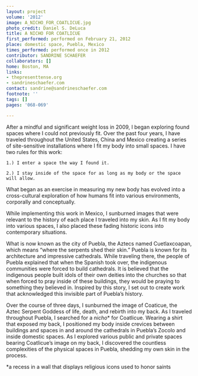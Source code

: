 ```yaml
---
layout: project
volume: '2012'
image: A_NICHO_FOR_COATLICUE.jpg
photo_credit: Daniel S. DeLuca
title: A NICHO FOR COATLICUE
first_performed: performed on February 21, 2012
place: domestic space, Puebla, Mexico
times_performed: performed once in 2012
contributor: SANDRINE SCHAEFER
collaborators: []
home: Boston, MA
links:
- thepresenttense.org
- sandrineschaefer.com
contact: sandrine@sandrineschaefer.com
footnote: ''
tags: []
pages: '068-069'

---
```


After a mindful and significant weight loss in 2009, I began exploring found spaces where I could not previously fit. Over the past four years, I have traveled throughout the United States, China and Mexico creating a series of site-sensitive installations where I fit my body into small spaces. I have two rules for this work:

	1.) I enter a space the way I found it. 

	2.) I stay inside of the space for as long as my body or the space will allow. 

What began as an exercise in measuring my new body has evolved into a cross-cultural exploration of how humans fit into various environments, corporally and conceptually.

While implementing this work in Mexico, I sunburned images that were relevant to the history of each place I traveled into my skin. As I fit my body into various spaces, I also placed these fading historic icons into contemporary situations.

What is now known as the city of Puebla, the Aztecs named Cuetlaxcoapan, which means “where the serpents shed their skin.” Puebla is known for its architecture and impressive cathedrals. While traveling there, the people of Puebla explained that when the Spanish took over, the indigenous communities were forced to build cathedrals. It is believed that the indigenous people built idols of their own deities into the churches so that when forced to pray inside of these buildings, they would be praying to something they believed in. Inspired by this story, I set out to create work that acknowledged this invisible part of Puebla’s history.

Over the course of three days, I sunburned the image of Coaticue, the Aztec Serpent Goddess of life, death, and rebirth into my back. As I traveled throughout Puebla, I searched for a _nicho_* for Coatlicue. Wearing a shirt that exposed my back, I positioned my body inside crevices between buildings and spaces in and around the cathedrals in Puebla’s Zocolo and inside domestic spaces. As I explored various public and private spaces bearing Coatlicue’s image on my back, I discovered the countless complexities of the physical spaces in Puebla, shedding my own skin in the process.

*a recess in a wall that displays religious icons used to honor saints
